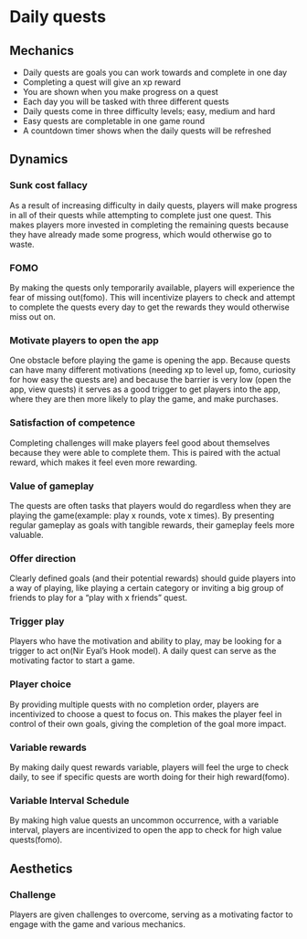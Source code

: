 # Daily quests
## Mechanics
- Daily quests are goals you can work towards and complete in one day
- Completing a quest will give an xp reward
- You are shown when you make progress on a quest
- Each day you will be tasked with three different quests
- Daily quests come in three difficulty levels; easy, medium and hard
- Easy quests are completable in one game round
- A countdown timer shows when the daily quests will be refreshed

## Dynamics
### Sunk cost fallacy
As a result of increasing difficulty in daily quests, players will make progress in all of their quests while attempting to complete just one quest. This makes players more invested in completing the remaining quests because they have already made some progress, which would otherwise go to waste.

### FOMO
By making the quests only temporarily available, players will experience the fear of missing out(fomo). This will incentivize players to check and attempt to complete the quests every day to get the rewards they would otherwise miss out on. 

### Motivate players to open the app
One obstacle before playing the game is opening the app. Because quests can have many different motivations (needing xp to level up, fomo, curiosity for how easy the quests are) and because the barrier is very low (open the app, view quests) it serves as a good trigger to get players into the app, where they are then more likely to play the game, and make purchases.

### Satisfaction of competence
Completing challenges will make players feel good about themselves because they were able to complete them. This is paired with the actual reward, which makes it feel even more rewarding.

### Value of gameplay
The quests are often tasks that players would do regardless when they are playing the game(example: play x rounds, vote x times). By presenting regular gameplay as goals with tangible rewards, their gameplay feels more valuable. 

### Offer direction
Clearly defined goals (and their potential rewards) should guide players into a way of playing, like playing a certain category or inviting a big group of friends to play for a “play with x friends” quest.

### Trigger play
Players who have the motivation and ability to play, may be looking for a trigger to act on(Nir Eyal’s Hook model). A daily quest can serve as the motivating factor to start a game.

### Player choice
By providing multiple quests with no completion order, players are incentivized to choose a quest to focus on. This makes the player feel in control of their own goals, giving the completion of the goal more impact. 

### Variable rewards
By making daily quest rewards variable, players will feel the urge to check daily, to see if specific quests are worth doing for their high reward(fomo). 

### Variable Interval Schedule
By making high value quests an uncommon occurrence, with a variable interval, players are incentivized to open the app to check for high value quests(fomo). 

## Aesthetics
### Challenge
Players are given challenges to overcome, serving as a motivating factor to engage with the game and various mechanics. 

